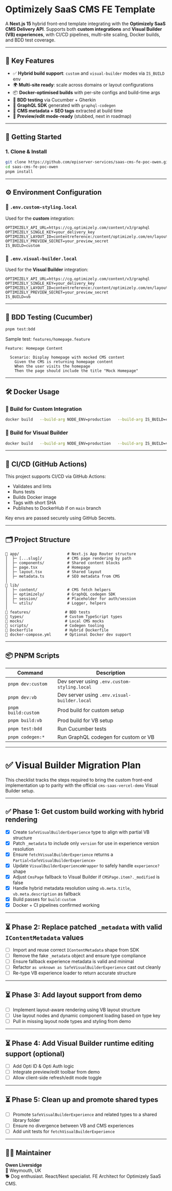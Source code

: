# Optimizely SaaS CMS FE Template

A **Next.js 15** hybrid front-end template integrating with the **Optimizely SaaS CMS Delivery API**. Supports both **custom integrations** and **Visual Builder (VB) experiences**, with CI/CD pipelines, multi-site scaling, Docker builds, and BDD test coverage.

---

## 🧩 Key Features

- ✅ **Hybrid build support**: `custom` and `visual-builder` modes via `IS_BUILD` env
- 🌍 **Multi-site ready**: scale across domains or layout configurations
- 📦 **Docker-optimised builds** with per-site configs and build-time args
- 🧪 **BDD testing** via Cucumber + Gherkin
- 📐 **GraphQL SDK** generated with `graphql-codegen`
- 🧾 **CMS metadata + SEO tags** extracted at build time
- 🔁 **Preview/edit mode-ready** (stubbed, next in roadmap)

---

## 🚀 Getting Started

### 1. Clone & Install

```bash
git clone https://github.com/episerver-services/saas-cms-fe-poc-owen.git
cd saas-cms-fe-poc-owen
pnpm install
```

---

## ⚙️ Environment Configuration

### 🔧 `.env.custom-styling.local`

Used for the **custom** integration:

```env
OPTIMIZELY_API_URL=https://cg.optimizely.com/content/v3/graphql
OPTIMIZELY_SINGLE_KEY=your_delivery_key
OPTIMIZELY_LAYOUT_ID=contentreference:/content/optimizely.com/en/layout/
OPTIMIZELY_PREVIEW_SECRET=your_preview_secret
IS_BUILD=custom
```

### 🔧 `.env.visual-builder.local`

Used for the **Visual Builder** integration:

```env
OPTIMIZELY_API_URL=https://cg.optimizely.com/content/v3/graphql
OPTIMIZELY_SINGLE_KEY=your_delivery_key
OPTIMIZELY_LAYOUT_ID=contentreference:/content/optimizely.com/en/layout/
OPTIMIZELY_PREVIEW_SECRET=your_preview_secret
IS_BUILD=vb
```

---

## 🧪 BDD Testing (Cucumber)

```bash
pnpm test:bdd
```

Sample test: `features/homepage.feature`

```gherkin
Feature: Homepage Content

  Scenario: Display homepage with mocked CMS content
    Given the CMS is returning homepage content
    When the user visits the homepage
    Then the page should include the title "Mock Homepage"
```

---

## 🛠 Docker Usage

### 🔨 Build for Custom Integration

```bash
docker build   --build-arg NODE_ENV=production   --build-arg IS_BUILD=custom   --build-arg OPTIMIZELY_API_URL=https://cg.optimizely.com/content/v3/graphql   --build-arg OPTIMIZELY_SINGLE_KEY=your_delivery_key   --build-arg OPTIMIZELY_PREVIEW_SECRET=your_preview_secret   --build-arg OPTIMIZELY_LAYOUT_ID=layout_id   -t optimizely-fe:custom .
```

### 🔨 Build for Visual Builder

```bash
docker build   --build-arg NODE_ENV=production   --build-arg IS_BUILD=vb   --build-arg OPTIMIZELY_API_URL=https://cg.optimizely.com/content/v3/graphql   --build-arg OPTIMIZELY_SINGLE_KEY=your_delivery_key   --build-arg OPTIMIZELY_PREVIEW_SECRET=your_preview_secret   --build-arg OPTIMIZELY_LAYOUT_ID=layout_id   -t optimizely-fe:vb .
```

---

## 🤖 CI/CD (GitHub Actions)

This project supports CI/CD via GitHub Actions:

- Validates and lints
- Runs tests
- Builds Docker image
- Tags with short SHA
- Publishes to DockerHub if on `main` branch

Key envs are passed securely using GitHub Secrets.

---

## 🗂 Project Structure

```
📁 app/                     # Next.js App Router structure
│  ├─ [...slug]/           # CMS page rendering by path
│  ├─ components/          # Shared content blocks
│  ├─ page.tsx             # Homepage
│  ├─ layout.tsx           # Shared layout
│  ├─ metadata.ts          # SEO metadata from CMS
│
📁 lib/
│  ├─ content/             # CMS fetch helpers
│  ├─ optimizely/          # GraphQL codegen SDK
│  ├─ session/             # Placeholder for auth/session
│  └─ utils/               # Logger, helpers
│
📁 features/               # BDD tests
📁 types/                  # Custom TypeScript types
📁 mocks/                  # Local CMS mocks
📁 scripts/                # Codegen tooling
📄 Dockerfile              # Hybrid Dockerfile
📄 docker-compose.yml      # Optional Docker dev support
```

---

## 📦 PNPM Scripts

| Command             | Description                                  |
| ------------------- | -------------------------------------------- |
| `pnpm dev:custom`   | Dev server using `.env.custom-styling.local` |
| `pnpm dev:vb`       | Dev server using `.env.visual-builder.local` |
| `pnpm build:custom` | Prod build for custom setup                  |
| `pnpm build:vb`     | Prod build for VB setup                      |
| `pnpm test:bdd`     | Run Cucumber tests                           |
| `pnpm codegen:*`    | Run GraphQL codegen for custom or VB         |

---

# ✅ Visual Builder Migration Plan

This checklist tracks the steps required to bring the custom front-end implementation up to parity with the official `cms-saas-vercel-demo` Visual Builder setup.

---

## ✅ Phase 1: Get custom build working with hybrid rendering

- [x] Create `SafeVisualBuilderExperience` type to align with partial VB structure
- [x] Patch `_metadata` to include only `version` for use in experience version resolution
- [x] Ensure `fetchVisualBuilderExperience` returns a `Partial<SafeVisualBuilderExperience>`
- [x] Update `VisualBuilderExperienceWrapper` to safely handle `experience?` shape
- [x] Adjust `CmsPage` fallback to Visual Builder if `CMSPage.item?._modified` is false
- [x] Handle hybrid metadata resolution using `vb.meta.title`, `vb.meta.description` as fallback
- [x] Build passes for `build:custom`
- [x] Docker + CI pipelines confirmed working

---

## ⏳ Phase 2: Replace patched `_metadata` with valid `IContentMetadata` values

- [ ] Import and reuse correct `IContentMetadata` shape from SDK
- [ ] Remove the fake `_metadata` object and ensure type compliance
- [ ] Ensure fallback experience metadata is valid and minimal
- [ ] Refactor `as unknown as SafeVisualBuilderExperience` cast out cleanly
- [ ] Re-type VB experience loader to return accurate structure

---

## ⏳ Phase 3: Add layout support from demo

- [ ] Implement layout-aware rendering using VB layout structure
- [ ] Use layout nodes and dynamic component loading based on type key
- [ ] Pull in missing layout node types and styling from demo

---

## ⏳ Phase 4: Add Visual Builder runtime editing support (optional)

- [ ] Add Opti ID & Opti Auth logic
- [ ] Integrate preview/edit toolbar from demo
- [ ] Allow client-side refresh/edit mode toggle

---

## ⏳ Phase 5: Clean up and promote shared types

- [ ] Promote `SafeVisualBuilderExperience` and related types to a shared library folder
- [ ] Ensure no divergence between VB and CMS experiences
- [ ] Add unit tests for `fetchVisualBuilderExperience`

---

## 👨‍💻 Maintainer

**Owen Liversidge**  
📍 Weymouth, UK  
🐕 Dog enthusiast. React/Next specialist. FE Architect for Optimizely SaaS CMS.
